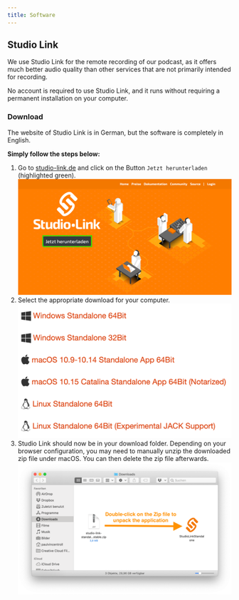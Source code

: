 ```yaml
---
title: Software
---
```


## Studio Link
We use Studio Link for the remote recording of our podcast, as it offers much better audio quality than other services that are not primarily intended for recording.

No account is required to use Studio Link, and it runs without requiring a permanent installation on your computer. 

### Download
The website of Studio Link is in German, but the software is completely in English.  
  
**Simply follow the steps below:**
1. Go to [studio-link.de](https://studio-link.de) and click on the Button `Jetzt herunterladen` (highlighted green).
![](./img/studio_link_website.png)
2. Select the appropriate download for your computer.
![](./img/studio_link_download.png)
3. Studio Link should now be in your download folder. Depending on your browser configuration, you may need to manually unzip the downloaded zip file under macOS. You can then delete the zip file afterwards.
![](./img/studio_osx_zip.png)